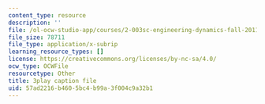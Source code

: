 ```yaml
---
content_type: resource
description: ''
file: /ol-ocw-studio-app/courses/2-003sc-engineering-dynamics-fall-2011/57ad2216b4605bc4b99a3f004c9a32b1_zhk9xLjrmi4.vtt
file_size: 78711
file_type: application/x-subrip
learning_resource_types: []
license: https://creativecommons.org/licenses/by-nc-sa/4.0/
ocw_type: OCWFile
resourcetype: Other
title: 3play caption file
uid: 57ad2216-b460-5bc4-b99a-3f004c9a32b1
---
```

